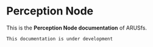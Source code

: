 # Perception Node

This is the **Perception Node documentation** of ARUSfs.

```{warning}
This documentation is under development
```